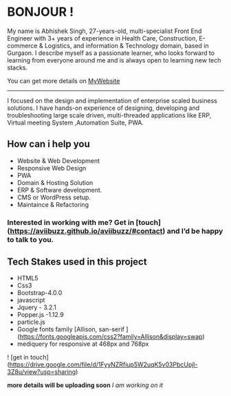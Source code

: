 # BONJOUR !
My name is Abhishek Singh, 27-years-old, multi-specialist Front End Engineer with 3+ years of experience in Health Care, Construction, E-commerce & Logistics, and information & Technology domain, based in Gurgaon. I describe myself as a passionate learner, who looks forward to learning from everyone around me and is always open to learning new tech stacks.


You can get more details on [MyWebsite](https://aviibuzz.github.io/aviibuzz/) 
 ***
 
I focused on the design and implementation of enterprise scaled business solutions. I have hands-on experience of designing, developing and troubleshooting large scale driven, multi-threaded applications like ERP, Virtual meeting System ,Automation Suite, PWA.

## How can i help you

* Website & Web Development
* Responsive Web Design
* PWA
* Domain & Hosting Solution
* ERP &  Software development.
* CMS or WordPress setup.
* Maintaince & Refactoring

### Interested in working with me? Get in [touch] (https://aviibuzz.github.io/aviibuzz/#contact) and I’d be happy to talk to you.



## Tech Stakes used in this project
* HTML5
* Css3
* Bootstrap-4.0.0
* javascript 
* Jquery - 3.2.1
* Popper.js -1.12.9
* particle.js 
* Google fonts family [Allison, san-serif ] (https://fonts.googleapis.com/css2?family=Allison&display=swap)
* mediquery for responsive at 468px and 768px 

! [get in touch] (https://drive.google.com/file/d/1FyyNZRfiup5W2uqK5v03PbcUpjl-3Z8u/view?usp=sharing)



**more details will be uploading soon**
_I am working on it_
